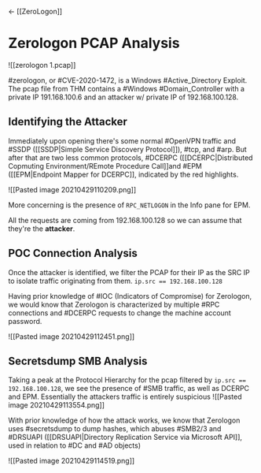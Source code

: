 <- [[ZeroLogon]]
# Zerologon PCAP Analysis
![[zerologon 1.pcap]]

#zerologon, or #CVE-2020-1472, is a Windows #Active_Directory Exploit. 
The pcap file from THM contains a #Windows #Domain_Controller with a private IP 191.168.100.6 and an attacker w/ private IP of 192.168.100.128.

## Identifying the Attacker

Immediately upon opening there's some normal #OpenVPN traffic and #SSDP ([[SSDP|Simple Service Discovery Protocol]]), #tcp, and #arp. But after that are two less common protocols, #DCERPC ([[DCERPC|Distributed Copmuting Environment/REmote Procedure Call]]and #EPM ([[EPM|Endpoint Mapper for DCERPC]], indicated by the red highlights.

![[Pasted image 20210429110209.png]]

More concerning is the presence of `RPC_NETLOGON` in the Info pane for EPM.

All the requests are coming from 192.168.100.128 so we can assume that they're the **attacker**. 

## POC Connection Analysis

Once the attacker is identified, we filter the PCAP for their IP as the SRC IP to isolate traffic originating from them. 
 `ip.src == 192.168.100.128`
 
Having prior knowledge of #IOC (Indicators of Compromise) for Zerologon, we would know that Zerologon is characterized by multiple #RPC connections and #DCERPC requests to change the machine account password. 

![[Pasted image 20210429112451.png]]

## Secretsdump SMB Analysis

Taking a peak at the Protocol Hierarchy for the pcap filtered by  `ip.src == 192.168.100.128`, we see the presence of #SMB traffic, as well as DCERPC and EPM. Essentially the attackers traffic is entirely suspicious
![[Pasted image 20210429113554.png]]

With prior knowledge of how the attack works, we know that Zerologon uses #secretsdump to dump hashes, which abuses #SMB2/3 and #DRSUAPI ([[DRSUAPI|Directory Replication Service via Microsoft API]], used in relation to #DC and #AD objects)

![[Pasted image 20210429114519.png]]

